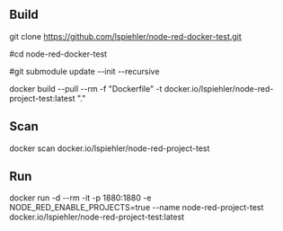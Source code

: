 ## Build

git clone https://github.com/lspiehler/node-red-docker-test.git

#cd node-red-docker-test

#git submodule update --init --recursive

docker build --pull --rm -f "Dockerfile" -t docker.io/lspiehler/node-red-project-test:latest "."

## Scan

docker scan docker.io/lspiehler/node-red-project-test

## Run

docker run -d --rm -it -p 1880:1880 -e NODE_RED_ENABLE_PROJECTS=true --name node-red-project-test docker.io/lspiehler/node-red-project-test:latest